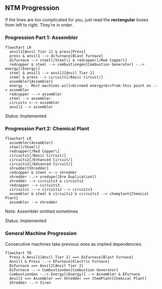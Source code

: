 ## NTM Progression

If the lines are too complicated for you, just read the **rectangular** boxes from left to right. They're in order.

### Progression Part 1: Assembler

```mermaid
flowchart LR
  anvil1[Anvil Tier 1] & press[Press]
  press & anvil1 --> difurnace[Blast Furnace]
  difurnace --> steel[/Steel\] & redcopper[/Red Copper\]
  redcopper & steel --> combustiongen[Combustion Generator] -.-> energy[(Energy)]
  steel & anvil1 --> anvil2[Anvil Tier 2]
  steel & press --> circuits[/Basic Circuit/]
  assembler{Assembler}
  energy -. Most machines will<br>need energy<br>from this point on .-> assembler
  redcopper ---> assembler
  steel --> assembler
  circuits <--> assembler
  anvil2 --> assembler
```

Status: Implemented

### Progression Part 2: Chemical Plant

```mermaid
flowchart LR
  assembler[Assembler]
  steel[/Steel\]
  redcopper[/Red Copper\]
  circuits1[/Basic Circuit/]
  circuits2[/Enhanced Circuit/]
  circuits3[/Advanced Circuit/]
  shredder[Shredder]
  redcopper & steel <--> shredder
  shredder -.-> oredupe([Ore Duplication])
  shredder --> circuits3 & circuits2
  redcopper --> circuits3
  circuits1 ---> circuits2 --> circuits3
  assembler & steel & circuits2 & circuits3 --> chemplant{Chemical Plant}
  assembler --> shredder
```
Note: Assembler omitted sometimes

Status: Implemented

### General Machine Progression

Consecutive machines take previous ones as implied dependencies.

```mermaid
flowchart TB
  Press & Anvil1[Anvil Tier 1] ==> DiFurnace[Blast Furnace]
  Anvil1 & Press -.-> EFurnace[Electric Furnace]
  DiFurnace ==> Anvil2[Anvil Tier 2]
  DiFurnace -.-> CombustionGen[Combustion Generator]
  CombustionGen -.-> Energy[(Energy)] --> Assembler & EFurnace
  Anvil2 ==> Assembler ==> Shredder ==> ChemPlant[Chemical Plant]
  Shredder -.-> Siren
```
